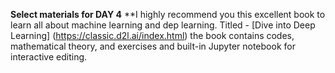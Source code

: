 **Select materials for DAY 4**
**I highly recommend you this excellent book to learn all about machine learning and dep learning. Titled - [Dive into Deep Learning] (https://classic.d2l.ai/index.html) the book contains codes, mathematical theory, and exercises and built-in Jupyter notebook for interactive editing.
 
